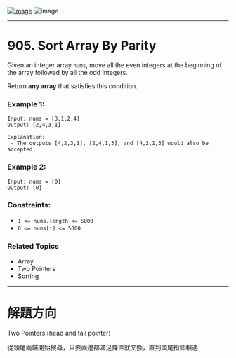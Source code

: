 [![image](https://img.shields.io/badge/Leetcode-Link-blue?logo=leetcode)](https://leetcode.com/problems/sort-array-by-parity/)
![image](https://img.shields.io/badge/Difficulty-Easy-green)

---

# 905. Sort Array By Parity

Given an integer array `nums`, move all the even integers at the beginning of the array followed by all the odd integers.

Return **any array** that satisfies this condition.

### Example 1:

```
Input: nums = [3,1,2,4]
Output: [2,4,3,1]

Explanation:
 - The outputs [4,2,3,1], [2,4,1,3], and [4,2,1,3] would also be accepted.
```

### Example 2:

```
Input: nums = [0]
Output: [0]
```

### Constraints:

 - `1 <= nums.length <= 5000`
 - `0 <= nums[i] <= 5000`

### Related Topics

- Array
- Two Pointers
- Sorting
  
---

# 解題方向

Two Pointers (head and tail pointer)

從頭尾兩端開始搜尋，只要兩邊都滿足條件就交換，直到頭尾指針相遇
